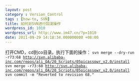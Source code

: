 ```yaml
---
layout: post
category : Version_Control
tags : [how-to, SVN]
title: 如何对SVN进行回滚操作
wordpress_id: 1010
wordpress_url: http://www.im47.cn/?p=1010
date: 2011-09-29 14:18:34.000000000 +08:00
---
```

打开CMD，cd到co目录。执行下面的操作：
<code>svn merge --dry-run -r73:68 http://svn.alibaba-inc.com/repos/ali_QA/20_Scripts/05picassowr_v2.0/install
svn merge -r73:68 http://svn.alibaba-inc.com/repos/ali_QA/20_Scripts/05picassowr_v2.0/install
svn commit -m "Reverted to revision 68."</code>
